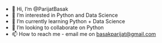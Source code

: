 - 👋 Hi, I’m @ParijatBasak
- 👀 I’m interested in Python and Data Science
- 🌱 I’m currently learning Python + Data Science
- 💞️ I’m looking to collaborate on Python
- 📫 How to reach me - email me on basakparijat@gmail.com

<!---
ParijatBasak/ParijatBasak is a ✨ special ✨ repository because its `README.md` (this file) appears on your GitHub profile.
You can click the Preview link to take a look at your changes.
--->
